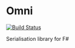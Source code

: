 # Omni

[![Build Status](https://travis-ci.org/nickcowle/Omni.svg?branch=master)](https://travis-ci.org/nickcowle/Omni)

Serialisation library for F#

